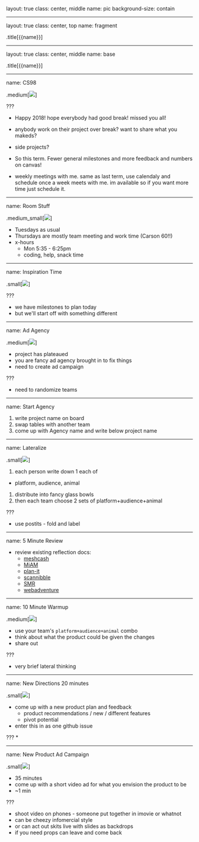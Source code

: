 layout: true
class: center, middle
name: pic
background-size: contain

---

layout: true
class: center, top
name: fragment

.title[{{name}}]

---
layout: true
class: center, middle
name: base

.title[{{name}}]

---
name: CS98

.medium[![](https://media.giphy.com/media/uos5sW7pBy5W0/giphy.gif)]

???
* Happy 2018!   hope everybody had good break! missed you all!

* anybody work on their project over break?  want to share what you makeds?  
* side projects?

* So this term.  Fewer general milestones and more feedback and numbers on canvas!  

* weekly meetings with me. same as last term, use calendaly and schedule once a week meets with me.  im available so if you want more time just schedule it.  


---
name: Room Stuff

.medium_small[![](https://media.giphy.com/media/7o6JghTx4mn84/giphy.gif)]

* Tuesdays as usual
* Thursdays are mostly team meeting and work time (Carson 60!!)
* x-hours
  * Mon 5:35 - 6:25pm
  * coding, help, snack time



---
name: Inspiration Time

.small[![](https://media.giphy.com/media/QveMWHFk4ojsI/giphy.gif)]


???
* we have milestones to plan today
* but we'll start off with something different


---
name: Ad Agency

.medium[![](https://media.giphy.com/media/3o85xvAaEm8nPHWMco/giphy.gif)]

* project has plateaued
* you are fancy ad agency brought in to fix things
* need to create ad campaign


???
* need to randomize teams


---
name: Start Agency

1. write project name on board
1. swap tables with another team
1. come up with Agency name and write below project name


---
name: Lateralize

.small[![](https://media.giphy.com/media/YqGeOQ0u6hB5u/giphy.gif)]

1. each person write down 1 each of
  * platform, audience, animal
1. distribute into fancy glass bowls
1. then each team choose 2 sets of platform+audience+animal

???
* use postits - fold and label


---
name: 5 Minute Review

* review existing reflection docs:
  * [meshcash](https://github.com/dartmouth-cs98/17f-meshcash/wiki/Project-Term-2-Plan-and-Reflection-Worksheet)
  * [MiAM](https://github.com/dartmouth-cs98/17f-miam/wiki/Reflection-Worksheet)
  * [plan-it](https://github.com/dartmouth-cs98/17f-plan-it/wiki/Project-Term-2-and-Reflection)
  * [scannibble](https://github.com/dartmouth-cs98/17f-scannibble/wiki/Self-Reflection)
  * [SMR](https://github.com/dartmouth-cs98/17f-smr/wiki/Project-Self-Reflection)
  * [webadventure](https://github.com/dartmouth-cs98/17f-webadventure/wiki/Term-2-Plan-and-Reflection)


---
name: 10 Minute Warmup


.medium[![](https://media.giphy.com/media/26FKS6G3nQCgWBh3a/giphy.gif)]

* use your team's `platform+audience+animal` combo
* think about what the product could be given the changes
* share out

???
* very brief lateral thinking

---
name: New Directions 20 minutes

.small[![](https://media.giphy.com/media/ztqABkC42zZx6/giphy.gif)]

* come up with a new product plan and feedback
  * product recommendations / new / different features
  * pivot potential
* enter this in as one github issue

???
*


---
name: New Product Ad Campaign

.small[![](https://media.giphy.com/media/l0HlKQn0fNxEPaOYg/giphy.gif)]

* 35 minutes
* come up with a short video ad for what you envision the product to be
* ~1 min

???
* shoot video on phones - someone put together in imovie or whatnot
* can be cheezy infomercial style
* or can act out skits live with slides as backdrops
* if you need props can leave and come back
